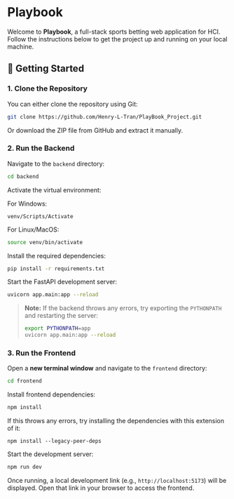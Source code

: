 # Playbook

Welcome to **Playbook**, a full-stack sports betting web application for HCI. Follow the instructions below to get the project up and running on your local machine.

## 🚀 Getting Started

### 1. Clone the Repository

You can either clone the repository using Git:

```bash
git clone https://github.com/Henry-L-Tran/PlayBook_Project.git
```

Or download the ZIP file from GitHub and extract it manually.

### 2. Run the Backend

Navigate to the `backend` directory:

```bash
cd backend
```

Activate the virtual environment:

For Windows:
```
venv/Scripts/Activate
```

For Linux/MacOS:
```bash
source venv/bin/activate
```

Install the required dependencies:

```bash
pip install -r requirements.txt
```

Start the FastAPI development server:

```bash
uvicorn app.main:app --reload
```

> **Note:** If the backend throws any errors, try exporting the `PYTHONPATH` and restarting the server:
>
> ```bash
> export PYTHONPATH=app
> uvicorn app.main:app --reload
> ```

### 3. Run the Frontend

Open a **new terminal window** and navigate to the `frontend` directory:

```bash
cd frontend
```

Install frontend dependencies:

```bash
npm install
```

If this throws any errors, try installing the dependencies with this extension of it:
```
npm install --legacy-peer-deps
```


Start the development server:

```bash
npm run dev
```

Once running, a local development link (e.g., `http://localhost:5173`) will be displayed. Open that link in your browser to access the frontend.
